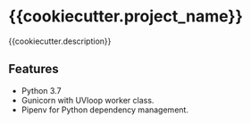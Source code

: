 # {{cookiecutter.project_name}}

{{cookiecutter.description}}

## Features

- Python 3.7
- Gunicorn with UVloop worker class.
- Pipenv for Python dependency management.
